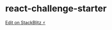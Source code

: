 # react-challenge-starter

[Edit on StackBlitz ⚡️](https://stackblitz.com/edit/github-1uonha-9xqkq6)